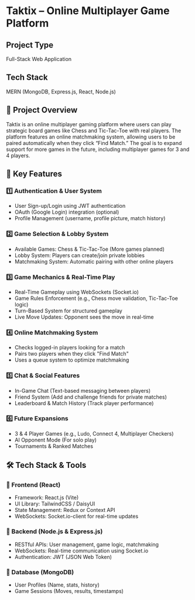 # Taktix – Online Multiplayer Game Platform

## Project Type
Full-Stack Web Application

## Tech Stack
MERN (MongoDB, Express.js, React, Node.js)

## 📌 Project Overview
Taktix is an online multiplayer gaming platform where users can play strategic board games like Chess and Tic-Tac-Toe with real players. The platform features an online matchmaking system, allowing users to be paired automatically when they click “Find Match.” The goal is to expand support for more games in the future, including multiplayer games for 3 and 4 players.

## 🔹 Key Features

### 1️⃣ Authentication & User System
- User Sign-up/Login using JWT authentication
- OAuth (Google Login) integration (optional)
- Profile Management (username, profile picture, match history)

### 2️⃣ Game Selection & Lobby System
- Available Games: Chess & Tic-Tac-Toe (More games planned)
- Lobby System: Players can create/join private lobbies
- Matchmaking System: Automatic pairing with other online players

### 3️⃣ Game Mechanics & Real-Time Play
- Real-Time Gameplay using WebSockets (Socket.io)
- Game Rules Enforcement (e.g., Chess move validation, Tic-Tac-Toe logic)
- Turn-Based System for structured gameplay
- Live Move Updates: Opponent sees the move in real-time

### 4️⃣ Online Matchmaking System
- Checks logged-in players looking for a match
- Pairs two players when they click "Find Match"
- Uses a queue system to optimize matchmaking

### 5️⃣ Chat & Social Features
- In-Game Chat (Text-based messaging between players)
- Friend System (Add and challenge friends for private matches)
- Leaderboard & Match History (Track player performance)

### 6️⃣ Future Expansions
- 3 & 4 Player Games (e.g., Ludo, Connect 4, Multiplayer Checkers)
- AI Opponent Mode (For solo play)
- Tournaments & Ranked Matches

## 🛠️ Tech Stack & Tools

### 🔶 Frontend (React)
- Framework: React.js (Vite)
- UI Library: TailwindCSS / DaisyUI
- State Management: Redux or Context API
- WebSockets: Socket.io-client for real-time updates

### 🔶 Backend (Node.js & Express.js)
- RESTful APIs: User management, game logic, matchmaking
- WebSockets: Real-time communication using Socket.io
- Authentication: JWT (JSON Web Token)

### 🔶 Database (MongoDB)
- User Profiles (Name, stats, history)
- Game Sessions (Moves, results, timestamps)


